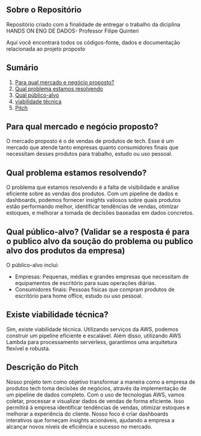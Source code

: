 ## Sobre o Repositório
  Repositório criado com a finalidade de entregar o trabalho da diciplina HANDS ON ENG DE DADOS- Professor Filipe Quinteri
  
  Aqui você encontrará todos os códigos-fonte, dados e documentação relacionada ao projeto proposto

## Sumário
1.	[Para qual mercado e negócio proposto?](#introdução)
2.	[Qual problema estamos resolvendo](#objetivos-do-projeto)
3.	[Qual público-alvo](#Qual-público-alvo)
4.	[viabilidade técnica](#viabilidade-técnica)
5.	[Pitch](#Descrição-do-Pitch)

## Para qual mercado e negócio proposto?
O mercado proposto é o de vendas de produtos de tech. Esse é um mercado que atende tanto empresas quanto consumidores finais que necessitam desses produtos para trabalho, estudo ou uso pessoal.

## Qual problema estamos resolvendo?
O problema que estamos resolvendo é a falta de visibilidade e análise eficiente sobre as vendas dos produtos. Com um pipeline de dados e dashboards, podemos fornecer insights valiosos sobre quais produtos estão performando melhor, identificar tendências de vendas, otimizar estoques, e melhorar a tomada de decisões baseadas em dados concretos.

## Qual público-alvo? __(Validar se a resposta é para o publico alvo da soução do problema ou publico alvo dos produtos da empresa)__
O público-alvo inclui:
-	Empresas: Pequenas, médias e grandes empresas que necessitam de equipamentos de escritório para suas operações diárias.
-	Consumidores finais: Pessoas físicas que compram produtos de escritório para home office, estudo ou uso pessoal.

## Existe viabilidade técnica?
Sim, existe viabilidade técnica. Utilizando serviços da AWS, podemos construir um pipeline eficiente e escalável. Além disso, utilizando AWS Lambda para processamento serverless, garantimos uma arquitetura flexível e robusta.

## Descrição do Pitch
Nosso projeto tem como objetivo transformar a maneira como a empresa de produtos tech toma decisões de negócios, através da implementação de um pipeline de dados completo. Com o uso de tecnologias AWS, vamos coletar, processar e visualizar dados de vendas de forma eficiente. Isso permitirá à empresa identificar tendências de vendas, otimizar estoques e melhorar a experiência do cliente. Nosso foco é criar dashboards interativos que forneçam insights acionáveis, ajudando a empresa a alcançar novos níveis de eficiência e sucesso no mercado.

